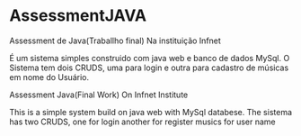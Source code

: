 # AssessmentJAVA
Assessment de Java(Traballho final) Na instituição Infnet

É um sistema simples construido com java web e banco de dados MySql. O Sistema tem dois CRUDS, uma para login e outra para cadastro de músicas em nome do Usuário.


Assessment Java(Final Work) On Infnet Institute 

This is a simple system build on java web with MySql databese. The sistema has two CRUDS, one for login another for register musics for user name
